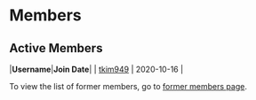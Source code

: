 # Members

## Active Members

|**Username**|**Join Date**|
| [tkim949](profiles/tkim949.md) | 2020-10-16 |

To view the list of former members, go to [former members page](former-team.md).
